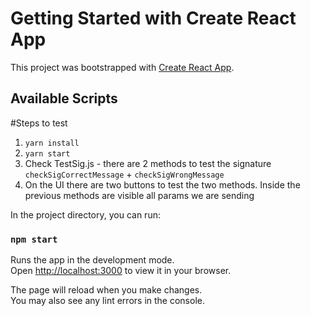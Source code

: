 # Getting Started with Create React App

This project was bootstrapped with [Create React App](https://github.com/facebook/create-react-app).

## Available Scripts

#Steps to test

1. `yarn install`
2. `yarn start`
3. Check TestSig.js - there are 2 methods to test the signature `checkSigCorrectMessage` + `checkSigWrongMessage`
4. On the UI there are two buttons to test the two methods. Inside the previous methods are visible all params we are sending


In the project directory, you can run:

### `npm start`

Runs the app in the development mode.\
Open [http://localhost:3000](http://localhost:3000) to view it in your browser.

The page will reload when you make changes.\
You may also see any lint errors in the console.




